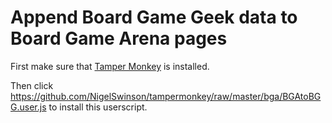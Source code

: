 # Append Board Game Geek data to Board Game Arena pages

First make sure that [Tamper Monkey](https://www.tampermonkey.net/) is installed.

Then click https://github.com/NigelSwinson/tampermonkey/raw/master/bga/BGAtoBGG.user.js to install this userscript.
